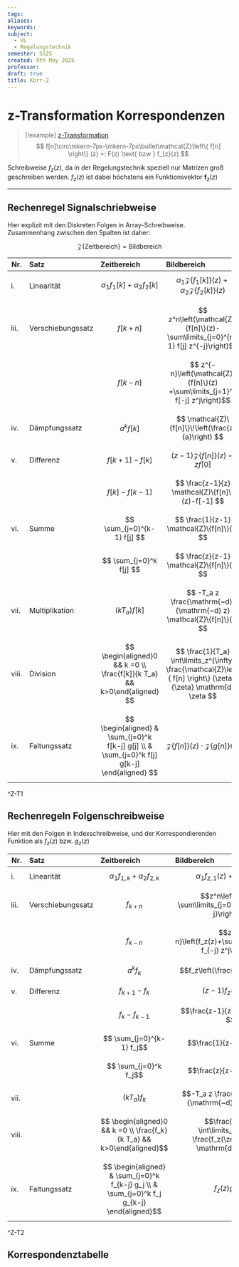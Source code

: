```yaml
---
tags: 
aliases: 
keywords: 
subject:
  - VL
  - Regelungstechnik
semester: SS25
created: 9th May 2025
professor:
draft: true
title: Korr-Z
---
```


# z-Transformation Korrespondenzen

> [!example] [z-Transformation](../z-Transformation.md)
> $$ f[n]\circ\mkern-7px-\mkern-7px\bullet\mathcal{Z}\left\{ f[n] \right\} (z) =: F(z) \text{ bzw } f_{z}(z) $$

Schreibweise $f_{z}(z)$, da in der Regelungstechnik speziell nur Matrizen groß geschreiben werden. $f_{z}(z)$ ist dabei höchstens ein Funktionsvektor $\mathbf{f}_{z}(z)$

---

## Rechenregel Signalschriebweise

Hier explizit mit den Diskreten Folgen in Array-Schreibweise. Zusammenhang zwischen den Spalten ist daher:
 
 $$ \mathcal{Z}\left\{ \text{Zeitbereich}\right\} =\text{Bildbereich} $$

| Nr.   | Satz              | Zeitbereich                                                                                  | Bildbereich                                                                                                        |
| ----- | :---------------- | :------------------------------------------------------------------------------------------- | :----------------------------------------------------------------------------------------------------------------- |
| i.    | Linearität        | $$ \alpha_1 f_{1}[k]+\alpha_2 f_{2}[k] $$                                                    | $$ \alpha_1 \mathcal{Z}\left\{ f_{1}[k] \right\} (z)+\alpha_2 \mathcal{Z}\left\{ f_{2}[k] \right\} (z) $$          |
| iii.  | Verschiebungssatz | $$ f[k+n]$$                                                                                  | $$ z^n\left(\mathcal{Z}\{f[n]\}(z)-\sum\limits_{j=0}^{n-1} f[j] z^{-j}\right)$$                                    |
|       |                   | $$ f[k-n] $$                                                                                 | $$ z^{-n}\left(\mathcal{Z}\{f[n]\}(z) +\sum\limits_{j=1}^n f[-j] z^j\right)$$                                      |
| iv.   | Dämpfungssatz     | $$ a^k f[k] $$                                                                               | $$ \mathcal{Z}\{f[n]\}\!\left(\frac{z}{a}\right) $$                                                                |
| v.    | Differenz         | $$ f[k+1]-f[k] $$                                                                            | $$ (z-1) \mathcal{Z}\{f[n]\}(z) -z f[0] $$                                                                         |
|       |                   | $$ f[k]-f[k-1] $$                                                                            | $$ \frac{z-1}{z} \mathcal{Z}\{f[n]\}(z)-f[-1] $$                                                                   |
| vi.   | Summe             | $$ \sum_{j=0}^{k-1} f[j] $$                                                                  | $$ \frac{1}{z-1} \mathcal{Z}\{f[n]\}(z) $$                                                                         |
|       |                   | $$ \sum_{j=0}^k f[j] $$                                                                      | $$ \frac{z}{z-1} \mathcal{Z}\{f[n]\}(z) $$                                                                         |
| vii.  | Multiplikation    | $$ (k T_a) f[k] $$                                                                           | $$ -T_a z \frac{\mathrm{~d}}{\mathrm{~d} z} \mathcal{Z}\{f[n]\}(z) $$                                              |
| viii. | Division          | $$ \begin{aligned}0 && k =0 \\ \frac{f[k]}{k T_a} && k>0\end{aligned} $$                     | $$ \frac{1}{T_a} \int\limits_z^{\infty} \frac{\mathcal{Z}\left\{ f[n] \right\} (\zeta)}{\zeta} \mathrm{d} \zeta $$ |
| ix.   | Faltungssatz      | $$ \begin{aligned} & \sum_{j=0}^k f[k-j] g[j] \\ & \sum_{j=0}^k f[j] g[k-j] \end{aligned} $$ | $$ \mathcal{Z}\{f[n]\}(z) \cdot \mathcal{Z}\{g[n]\}(z) $$                                                          |
^Z-T1

## Rechenregeln Folgenschreibweise

Hier mit den Folgen in Indexschreibweise, und der Korrespondierenden Funktion als $f_{z}(z)$ bzw. $g_{z}(z)$

| Nr.   | Satz              | Zeitbereich                                                                                 | Bildbereich                                                                         |
| ----- | :---------------- | :------------------------------------------------------------------------------------------ | :---------------------------------------------------------------------------------- |
| i.    | Linearität        | $$ \alpha_1 f_{1, k}+\alpha_2 f_{2, k}$$                                                    | $$\alpha_1 f_{z, 1}(z)+\alpha_2 f_{z, 2}(z) $$                                      |
| iii.  | Verschiebungssatz | $$ f_{k+n}$$                                                                                | $$z^n\left(f_z(z)-\sum\limits_{j=0}^{n-1} f_j z^{-j}\right)$$                       |
|       |                   | $$ f_{k-n} $$                                                                               | $$z^{-n}\left(f_z(z)+\sum\limits_{j=1}^n f_{-j} z^j\right)$$                        |
| iv.   | Dämpfungssatz     | $$ a^k f_k $$                                                                               | $$f_z\left(\frac{z}{a}\right) $$                                                    |
| v.    | Differenz         | $$ f_{k+1}-f_k$$                                                                            | $$(z-1) f_z(z)-z f_0 $$                                                             |
|       |                   | $$ f_k-f_{k-1}$$                                                                            | $$\frac{z-1}{z} f_z(z)-f_{-1} $$                                                    |
| vi.   | Summe             | $$ \sum_{j=0}^{k-1} f_j$$                                                                   | $$\frac{1}{z-1} f_z(z) $$                                                           |
|       |                   | $$ \sum_{j=0}^k f_j$$                                                                       | $$\frac{z}{z-1} f_z(z) $$                                                           |
| vii.  |                   | $$ (k T_a) f_k$$                                                                            | $$-T_a z \frac{\mathrm{~d}}{\mathrm{~d} z} f_z(z) $$                                |
| viii. |                   | $$ \begin{aligned}0 && k =0 \\ \frac{f_k}{k T_a} && k>0\end{aligned}$$         | $$\frac{1}{T_a} \int\limits_z^{\infty} \frac{f_z(\zeta)}{\zeta} \mathrm{d} \zeta $$ |
| ix.   | Faltungssatz      | $$ \begin{aligned} & \sum_{j=0}^k f_{k-j} g_j \\ & \sum_{j=0}^k f_j g_{k-j} \end{aligned}$$ | $$f_z(z) g_z(z) $$                                                                  |
^Z-T2

## Korrespondenztabelle


